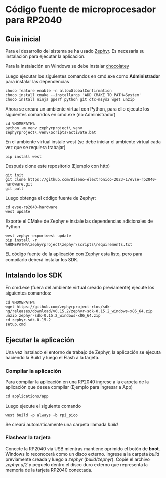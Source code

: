 # Código fuente de microprocesador para RP2040
## Guía inicial

Para el desarrollo del sistema se ha usado [Zephyr](https://docs.zephyrproject.org/latest/develop/getting_started/index.html). Es necesaria su instalación para ejecutar la aplicación.

Para la instalación en Windows se debe instalar [chocolatey](https://chocolatey.org/install)

Luego ejecutar los siguientes comandos en cmd.exe como **Administrador** para instalar las dependencias

```
choco feature enable -n allowGlobalConfirmation
choco install cmake --installargs 'ADD_CMAKE_TO_PATH=System'
choco install ninja gperf python git dtc-msys2 wget unzip
```

Ahora se creara un ambiente virtual con Python, para ello ejecute los siguientes comandos en cmd.exe (no Administrador)

```
cd %HOMEPATH%
python -m venv zephyrproject\.venv
zephyrproject\.venv\Scripts\activate.bat
```

En el ambiente virtual instale west (se debe iniciar el ambiente virtual cada vez que se requiera trabajar)

```
pip install west
```

Después clone este repositorio (Ejemplo con http)

```
git init
git clone https://github.com/Diseno-electronico-2023-1/evse-rp2040-hardware.git
git pull
```
Luego obtenga el código fuente de Zephyr:

```
cd evse-rp2040-hardware
west update
```

Exporte el CMake de Zephyr e instale las dependencias adicionales de Python

```
west zephyr-exportwest update
pip install -r %HOMEPATH%\zephyrproject\zephyr\scripts\requirements.txt
```
EL código fuente de la aplicación con Zephyr esta listo, pero para compilarlo deberá instalar los SDK.

## Intalando los SDK

En cmd.exe (fuera del ambiente virtual creado previamente) ejecute los siguientes comandos:

```
cd %HOMEPATH%
wget https://github.com/zephyrproject-rtos/sdk-ng/releases/download/v0.15.2/zephyr-sdk-0.15.2_windows-x86_64.zip
unzip zephyr-sdk-0.15.2_windows-x86_64.zip
cd zephyr-sdk-0.15.2
setup.cmd
```

## Ejecutar la aplicación
Una vez instalado el entorno de trabajo de Zephyr, la aplicación se ejecuta haciendo la Build y luego el Flash a la tarjeta.

### Compilar la aplicación
Para compilar la aplicación en una RP2040 ingrese a la carpeta de la aplicación que desea compilar (Ejemplo para ingresar a App)

```
cd applications/app
```

Luego ejecute el siguiente comando

```
west build -p always -b rpi_pico
```

Se creará automaticamente una carpeta llamada *build*
### Flashear la tarjeta
Conecte la RP2040 via USB mientras mantiene oprimido el botón de **boot**. Windows lo reconocerá como un disco externo. Ingrese a la carpeta *build* previamente creada y luego a *zephyr* (*build/zephyr*). Copie el archivo *zephyr.uf2* y peguelo dentro el disco duro externo que representa la memoria de la tarjeta RP2040 conectada.


